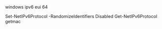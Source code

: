 windows ipv6 eui 64


Set-NetIPv6Protocol -RandomizeIdentifiers Disabled
Get-NetIPv6Protocol
getmac

